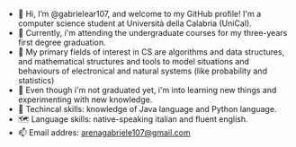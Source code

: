 - 🤝 Hi, I’m @gabrielear107, and welcome to my GitHub profile! I'm a computer science student at Università della Calabria (UniCal).
- 📖 Currently, i'm attending the undergraduate courses for my three-years first degree graduation.
- 📌 My primary fields of interest in CS are algorithms and data structures, and mathematical structures and tools to model situations and behaviours of electronical and natural systems (like probability and statistics)
- 🌱 Even though i'm not graduated yet, i'm into learning new things and experimenting with new knowledge.
- 🔧 Techincal skills: knowledge of Java language and Python language.
- 🗺️ Language skills: native-speaking italian and fluent english.
- 📫 Email addres: arenagabriele107@gmail.com


